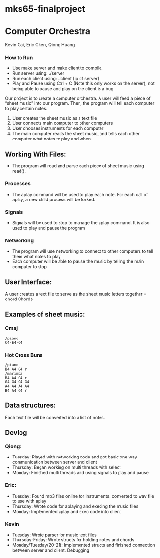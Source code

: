 # mks65-finalproject
# Computer Orchestra

Kevin Cai, Eric Chen, Qiong Huang

### How to Run
- Use make server and make client to compile.
- Run server using:
./server
- Run each client using:
./client [ip of server]
- Play and Pause using Ctrl + C (Note this only works on the server), not being able to pause and play on the client is a bug

Our project is to create a computer orchestra. A user will feed a piece of “sheet music” into our program. Then, the program will tell each computer to play certain notes. 

1. User creates the sheet music as a text file
2. User connects main computer to other computers
3. User chooses instruments for each computer
4. The main computer reads the sheet music, and tells each other computer what notes to play and when

## Working With Files:
- The program will read and parse each piece of sheet music using read().  
### Processes
- The aplay command will be used to play each note. For each call of aplay, a new child process will be forked. 
### Signals
- Signals will be used to stop to manage the aplay command. It is also used to play and pause the program
### Networking
- The program will use networking to connect to other computers to tell them what notes to play
- Each computer will be able to pause the music by telling the main computer to stop

## User Interface:
A user creates a text file to serve as the sheet music
letters together = chord
Chords

## Examples of sheet music: 
### Cmaj
```
/piano
C4-E4-G4
```

### Hot Cross Buns
```
/piano
B4 A4 G4 r
/marimba
B4 A4 G4 r
G4 G4 G4 G4 
A4 A4 A4 A4
B4 A4 G4 r
```

## Data structures:
Each text file will be converted into a list of notes. 

## Devlog
### Qiong:
 * Tuesday: Played with networking code and got basic one way communication between server and client
 * Thursday: Began working on multi threads with select
 * Monday: Finished multi threads and using signals to play and pause
### Eric:
 * Tuesday: Found mp3 files online for instruments, converted to wav file to use with aplay
 * Thursday: Wrote code for aplaying and execing the music files 
 * Monday: Implemented aplay and exec code into client
### Kevin
 * Tuesday: Wrote parser for music text files
 * Thursday-Friday: Wrote structs for holding notes and chords 
 * Monday/Tuesday(20-21): Implemented structs and finished connection between server and client. Debugging
